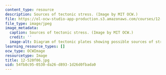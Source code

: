 ```yaml
---
content_type: resource
description: Sources of tectonic stress. (Image by MIT OCW.)
file: https://ol-ocw-studio-app-production.s3.amazonaws.com/courses/12-520-geodynamics-fall-2006/54fb8c950530da26d8931d26d0fbada0_12-520f06.jpg
file_type: image/jpeg
image_metadata:
  caption: Sources of tectonic stress. (Image by MIT OCW.)
  credit: ''
  image-alt: Diagram of tectonic plates showing possible sources of stress.
learning_resource_types: []
ocw_type: OCWImage
resourcetype: Image
title: 12-520f06.jpg
uid: 54fb8c95-0530-da26-d893-1d26d0fbada0
---
```

